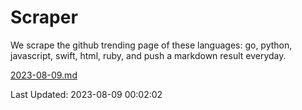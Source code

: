 # Scraper

We scrape the github trending page of these languages: go, python, javascript, swift, html, ruby, and push a markdown result everyday.

[2023-08-09.md](https://github.com/henson/Scraper/blob/master/2023-08-09.md)

Last Updated: 2023-08-09 00:02:02
